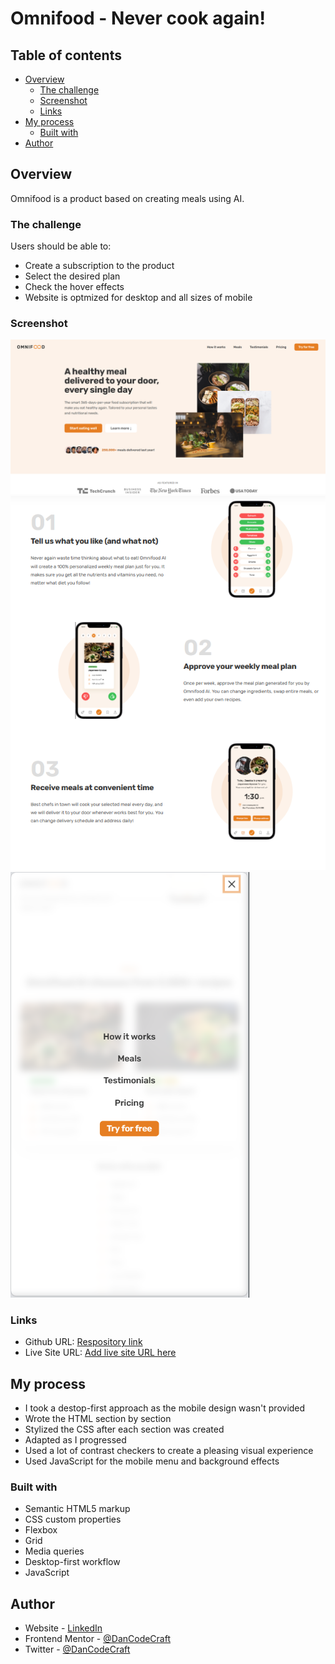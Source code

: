 # Omnifood - Never cook again!

## Table of contents

- [Overview](#overview)
  - [The challenge](#the-challenge)
  - [Screenshot](#screenshot)
  - [Links](#links)
- [My process](#my-process)
  - [Built with](#built-with)
- [Author](#author)

## Overview

Omnifood is a product based on creating meals using AI.

### The challenge

Users should be able to:

- Create a subscription to the product
- Select the desired plan
- Check the hover effects
- Website is optmized for desktop and all sizes of mobile

### Screenshot

![](./Omnifood-Desktop/Screenshots/omniFoodHeroSection.png)
![](./Omnifood-Desktop/Screenshots/omniFoodZFlow.png)
![](./Omnifood-Desktop/Screenshots/omnifoodMobileMenu.png)

### Links

- Github URL: [Respository link](https://github.com/DanCodeCraft/Omnifood/)
- Live Site URL: [Add live site URL here](https://omnifood-dancodecraft.netlify.app/)

## My process

- I took a destop-first approach as the mobile design wasn't provided
- Wrote the HTML section by section
- Stylized the CSS after each section was created
- Adapted as I progressed
- Used a lot of contrast checkers to create a pleasing visual experience
- Used JavaScript for the mobile menu and background effects

### Built with

- Semantic HTML5 markup
- CSS custom properties
- Flexbox
- Grid
- Media queries
- Desktop-first workflow
- JavaScript

## Author

- Website - [LinkedIn](https://www.linkedin.com/in/adannjacinto/)
- Frontend Mentor - [@DanCodeCraft](https://www.frontendmentor.io/profile/DanCodeCraft)
- Twitter - [@DanCodeCraft](https://www.twitter.com/DanCodeCraft)
